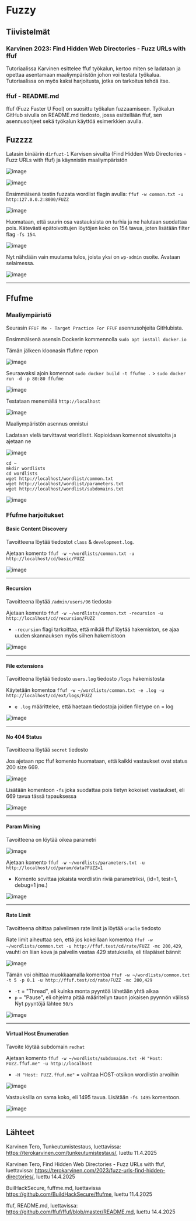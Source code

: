 # Fuzzy

## Tiivistelmät

### Karvinen 2023: Find Hidden Web Directories - Fuzz URLs with ffuf

Tutoriaalissa Karvinen esittelee ffuf työkalun, kertoo miten se ladataan ja opettaa asentamaan maaliympäristön johon voi testata työkalua. 
Tutoriaalissa on myös kaksi harjoitusta, jotka on tarkoitus tehdä itse. 

### ffuf - README.md

ffuf (Fuzz Faster U Fool) on suosittu työkalun fuzzaamiseen. Työkalun GitHub sivulla on README.md tiedosto, jossa esittellään ffuf, sen asennusohjeet sekä työkalun käyttöä esimerkkien avulla. 

## Fuzzzz

Latasin binäärin `dirfuzt-1` Karvisen sivuilta (Find Hidden Web Directories - Fuzz URLs with ffuf) ja käynnistin maaliympäristön

![image](https://github.com/user-attachments/assets/5ebeb73d-43bd-4aae-9fe9-9619ffd19561)

![image](https://github.com/user-attachments/assets/be81ff22-428f-4fe5-981e-b8c6357f35c2)

Ensimmäisenä testin fuzzata wordlist flagin avulla: ```ffuf -w common.txt -u http:127.0.0.2:8000/FUZZ```

![image](https://github.com/user-attachments/assets/9ef96558-ca61-4f10-9c47-8019afed5b80)

Huomataan, että suurin osa vastauksista on turhia ja ne halutaan suodattaa pois. Kätevästi epätoivottujen löytöjen koko on 154 tavua, joten lisätään filter flag `-fs 154`.

![image](https://github.com/user-attachments/assets/e458ae2a-b56b-4f32-841d-bf74f8109f0d)

Nyt nähdään vain muutama tulos, joista yksi on `wp-admin` osoite. Avataan selaimessa. 

![image](https://github.com/user-attachments/assets/17d5b746-eb84-4e3e-8e81-8b1d287a806e)

---

## Ffufme

### Maaliympäristö

Seurasin `FFUF Me - Target Practice For FFUF` asennusohjeita GitHubista. 

Ensimmäisenä asensin Dockerin kommennolla `sudo apt install docker.io`

Tämän jälkeen kloonasin ffufme repon

![image](https://github.com/user-attachments/assets/289f8eff-7c78-4784-ade7-267e4a988380)

Seuraavaksi ajoin komennot `sudo docker build -t ffufme .` > `sudo docker run -d -p 80:80 ffufme`

![image](https://github.com/user-attachments/assets/7e1d1b66-3c17-4fbc-9265-9f0dd479cf9b)

Testataan menemällä `http://localhost`

![image](https://github.com/user-attachments/assets/e3cd9027-f99d-40bd-80ad-12a50319493d)

Maaliympäristön asennus onnistui

Ladataan vielä tarvittavat worldlistit. Kopioidaan komennot sivustolta ja ajetaan ne

![image](https://github.com/user-attachments/assets/ef21c74e-9bdd-4ff6-8ace-f05bb5452b75)

```
cd ~
mkdir wordlists
cd wordlists
wget http://localhost/wordlist/common.txt
wget http://localhost/wordlist/parameters.txt
wget http://localhost/wordlist/subdomains.txt
```

![image](https://github.com/user-attachments/assets/52dd68ee-ad9c-4ea2-9e69-1436e9ab3ae5)

### Ffufme harjoitukset

#### Basic Content Discovery 

Tavoitteena löytää tiedostot `class` & `development.log`. 

Ajetaan komento ```ffuf -w ~/wordlists/common.txt -u http://localhost/cd/basic/FUZZ```

![image](https://github.com/user-attachments/assets/6af385c9-91b8-4a17-8aa8-a1795171d0b2)

---

#### Recursion

Tavoitteena löytää `/admin/users/96` tiedosto

Ajetaan komento `ffuf -w ~/wordlists/common.txt -recursion -u http://localhost/cd/recursion/FUZZ` 
  - `-recursion` flagi tarkoittaa, että mikäli ffuf löytää hakemiston, se ajaa uuden skannauksen myös siihen hakemistoon

![image](https://github.com/user-attachments/assets/81c8ad0e-bd4d-4f6c-bb99-3a193ea1a2ee)

---

#### File extensions

Tavoitteena löytää tiedosto `users.log` tiedosto `/logs` hakemistosta

Käytetään komentoa `ffuf -w ~/wordlists/common.txt -e .log -u http://localhost/cd/ext/logs/FUZZ`
  - `e .log` määrittelee, että haetaan tiedostoja joiden filetype on = log

![image](https://github.com/user-attachments/assets/80e71e3b-30ee-445d-80c7-9bbaf715b5d2)

---

#### No 404 Status

Tavoitteena löytää `secret` tiedosto

Jos ajetaan npc ffuf komento huomataan, että kaikki vastaukset ovat status 200 size 669. 

![image](https://github.com/user-attachments/assets/efe7f1bc-df6f-409d-9fa1-391d8a2ca839)

Lisätään komentoon `-fs` joka suodattaa pois tietyn kokoiset vastaukset, eli 669 tavua tässä tapauksessa

![image](https://github.com/user-attachments/assets/cdd7f728-ca7d-47be-a47c-23234b9c956f)

---

#### Param Mining

Tavoitteena on löytää oikea parametri 

![image](https://github.com/user-attachments/assets/67c01657-0b09-4b88-8b88-5585bd6b70f9)

Ajetaan komento `ffuf -w ~/wordlists/parameters.txt -u http://localhost/cd/param/data?FUZZ=1`
  - Komento sovittaa jokaista wordlistin riviä parametriksi, (id=1, test=1, debug=1 jne.)

![image](https://github.com/user-attachments/assets/dc44e5a3-6a4c-4660-b9c7-c39af4f1183a)

---

#### Rate Limit

Tavoitteena ohittaa palvelimen rate limit ja löytää `oracle` tiedosto

Rate limit aiheuttaa sen, että jos kokeillaan komentoa `ffuf -w ~/wordlists/common.txt -u http://ffuf.test/cd/rate/FUZZ -mc 200,429`, vauhti on liian kova ja palvelin vastaa 429 statuksella, eli tilapäiset bännit

![image](https://github.com/user-attachments/assets/0551209b-6514-4039-84dc-169b66a8a921)

Tämän voi ohittaa muokkaamalla komentoa `ffuf -w ~/wordlists/common.txt -t 5 -p 0.1 -u http://ffuf.test/cd/rate/FUZZ -mc 200,429`
  - `-t` = "Thread", eli kuinka monta pyyntöä lähetään yhtä aikaa
  - `p` = "Pause", eli ohjelma pitää määritellyn tauon jokaisen pyynnön välissä
Nyt pyyntöjä lähtee `50/s`

![image](https://github.com/user-attachments/assets/3144d115-f8c9-42db-bf1e-3bfba9d4ba07)

---

#### Virtual Host Enumeration

Tavoite löytää subdomain `redhat`

Ajetaan komento `ffuf -w ~/wordlists/subdomains.txt -H "Host: FUZZ.ffuf.me" -u http://localhost`
  - `-H "Host: FUZZ.ffuf.me"` = vaihtaa HOST-otsikon wordlistin arvoihin

![image](https://github.com/user-attachments/assets/61f80a3c-5fae-47ff-bf73-e79bcab32c87)

Vastauksilla on sama koko, eli 1495 tavua. Lisätään `-fs 1495` komentoon.

![image](https://github.com/user-attachments/assets/eec522a2-10e1-4879-babb-3dbd185fb574)

---

## Lähteet

Karvinen Tero, Tunkeutumistestaus, luettavissa: https://terokarvinen.com/tunkeutumistestaus/, luettu 11.4.2025

Karvinen Tero, Find Hidden Web Directories - Fuzz URLs with ffuf, luettavissa: https://terokarvinen.com/2023/fuzz-urls-find-hidden-directories/, luettu 14.4.2025

BuilHackSecure, fuffme.md, luettavissa https://github.com/BuildHackSecure/ffufme, luettu 11.4.2025

ffuf, README.md, luettavissa: https://github.com/ffuf/ffuf/blob/master/README.md, luettu 14.4.2025
